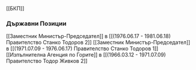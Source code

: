 [[БКП]]

### Държавни Позиции
[[Заместник Министър-Председател]] в [[(1976.06.17 - 1981.06.18) Правителство Станко Тодоров 2]]
[[Заместник Министър-Председател]] в [[(1971.07.09 - 1976.06.17) Правителство Станко Тодоров 1]]
[[Изпълнителна Агенция по Горите]] в [[(1966.03.12 - 1971.07.09) Правителство Тодор Живков 2]]
